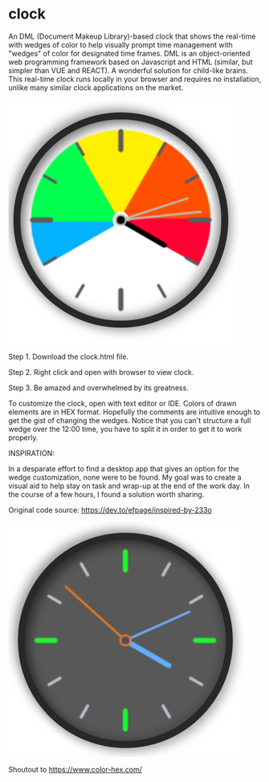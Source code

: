 # clock
An DML (Document Makeup Library)-based clock that shows the real-time with wedges of color to help visually prompt time management with "wedges" of color for designated time frames. DML is an object-oriented web programming framework based on Javascript and HTML (similar, but simpler than VUE and REACT). A wonderful solution for child-like brains. This real-time clock runs locally in your browser and requires no installation, unlike many similar clock applications on the market. 

![alt text](https://github.com/aleshreffler/clock/blob/main/time%20wedge%20clock.png?raw=true)

Step 1. Download the clock.html file.

Step 2. Right click and open with browser to view clock. 

Step 3. Be amazed and overwhelmed by its greatness. 


To customize the clock, open with text editor or IDE. Colors of drawn elements are in HEX format. Hopefully the comments are intuitive enough to get the gist of changing the wedges. Notice that you can't structure a full wedge over the 12:00 time, you have to split it in order to get it to work properly. 


INSPIRATION:

In a desparate effort to find a desktop app that gives an option for the wedge customization, none were to be found. My goal was to create a visual aid to help stay on task and wrap-up at the end of the work day. In the course of a few hours, I found a solution worth sharing. 

Original code source: https://dev.to/efpage/inspired-by-233o 

![alt text](https://github.com/aleshreffler/clock/blob/main/source%20clock/basic%20original%20clock.png?raw=true)

Shoutout to https://www.color-hex.com/ 
